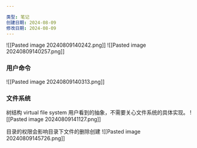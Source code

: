 ```yaml
---

类型: 笔记
创建日期: 2024-08-09
修改日期: 2024-08-09
---
```


![[Pasted image 20240809140242.png]]
![[Pasted image 20240809140257.png]]
### 用户命令
![[Pasted image 20240809140313.png]]
### 文件系统
树结构
virtual file system 用户看到的抽象，不需要关心文件系统的具体实现。
![[Pasted image 20240809141127.png]]


目录的权限会影响目录下文件的删除创建
![[Pasted image 20240809145726.png]]